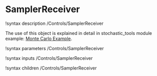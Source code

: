 # SamplerReceiver

!syntax description /Controls/SamplerReceiver

The use of this object is explained in detail in stochastic_tools module example: [Monte Carlo Example](stochastic_tools/examples/monte_carlo.md).



!syntax parameters /Controls/SamplerReceiver

!syntax inputs /Controls/SamplerReceiver

!syntax children /Controls/SamplerReceiver

